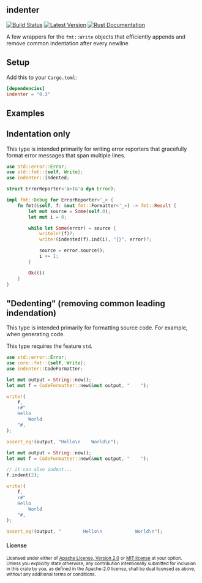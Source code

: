 ## indenter

[![Build Status][actions-badge]][actions-url]
[![Latest Version][version-badge]][version-url]
[![Rust Documentation][docs-badge]][docs-url]

[actions-badge]: https://github.com/yaahc/indenter/workflows/Continuous%20integration/badge.svg
[actions-url]: https://github.com/yaahc/indenter/actions?query=workflow%3A%22Continuous+integration%22
[version-badge]: https://img.shields.io/crates/v/indenter.svg
[version-url]: https://crates.io/crates/indenter
[docs-badge]: https://img.shields.io/badge/docs-latest-blue.svg
[docs-url]: https://docs.rs/indenter

A few wrappers for the `fmt::Write` objects that efficiently appends and remove
common indentation after every newline

## Setup

Add this to your `Cargo.toml`:

```toml
[dependencies]
indenter = "0.3"
```

## Examples

## Indentation only

This type is intended primarily for writing error reporters that gracefully
format error messages that span multiple lines.

```rust
use std::error::Error;
use std::fmt::{self, Write};
use indenter::indented;

struct ErrorReporter<'a>(&'a dyn Error);

impl fmt::Debug for ErrorReporter<'_> {
    fn fmt(&self, f: &mut fmt::Formatter<'_>) -> fmt::Result {
        let mut source = Some(self.0);
        let mut i = 0;

        while let Some(error) = source {
            writeln!(f)?;
            write!(indented(f).ind(i), "{}", error)?;

            source = error.source();
            i += 1;
        }

        Ok(())
    }
}
```

## "Dedenting" (removing common leading indendation)

This type is intended primarily for formatting source code. For example, when
generating code.

This type requires the feature `std`.

```rust
use std::error::Error;
use core::fmt::{self, Write};
use indenter::CodeFormatter;

let mut output = String::new();
let mut f = CodeFormatter::new(&mut output, "    ");

write!(
    f,
    r#"
    Hello
        World
    "#,
);

assert_eq!(output, "Hello\n    World\n");

let mut output = String::new();
let mut f = CodeFormatter::new(&mut output, "    ");

// it can also indent...
f.indent(2);

write!(
    f,
    r#"
    Hello
        World
    "#,
);

assert_eq!(output, "        Hello\n            World\n");
```

#### License

<sup>
Licensed under either of <a href="LICENSE-APACHE">Apache License, Version
2.0</a> or <a href="LICENSE-MIT">MIT license</a> at your option.
</sup>

<br>

<sub>
Unless you explicitly state otherwise, any contribution intentionally submitted
for inclusion in this crate by you, as defined in the Apache-2.0 license, shall
be dual licensed as above, without any additional terms or conditions.
</sub>
